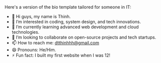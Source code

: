 Here's a version of the bio template tailored for someone in IT:

- 👋 Hi guys, my name is Thinh.
- 👀 I’m interested in coding, system design, and tech innovations.
- 🌱 I’m currently learning advanced web development and cloud technologies.
- 💞️ I’m looking to collaborate on open-source projects and tech startups.
- 📫 How to reach me: dtthinhhh@gmail.com
- 😄 Pronouns: He/Him.
- ⚡ Fun fact: I built my first website when I was 12!

<!---
sophieeee0000/sophieeee0000 is a ✨ special ✨ repository because its `README.md` (this file) appears on your GitHub profile.
You can click the Preview link to take a look at your changes.
--->
